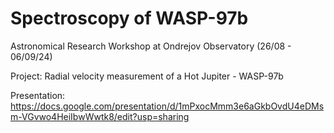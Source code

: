# Spectroscopy of WASP-97b

Astronomical Research Workshop at Ondrejov Observatory (26/08 - 06/09/24)

Project: Radial velocity measurement of a Hot Jupiter - WASP-97b

Presentation: https://docs.google.com/presentation/d/1mPxocMmm3e6aGkbOvdU4eDMsm-VGvwo4HeiIbwWwtk8/edit?usp=sharing
